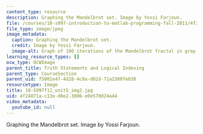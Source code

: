 ```yaml
---
content_type: resource
description: Graphing the Mandelbrot set. Image by Yossi Farjoun.
file: /courses/18-s997-introduction-to-matlab-programming-fall-2011/4f24071ac13ed8e23806e0e570d24a44_18-S997f11_unit5_img2.jpg
file_type: image/jpeg
image_metadata:
  caption: Graphing the Mandelbrot set.
  credit: Image by Yossi Farjoun.
  image-alt: Graph of 100 iterations of the Mandelbrot fractal in gray.
learning_resource_types: []
ocw_type: OCWImage
parent_title: Truth Statements and Logical Indexing
parent_type: CourseSection
parent_uid: f5001e47-4d28-4c8a-d02d-71a23087e038
resourcetype: Image
title: 18-S997f11_unit5_img2.jpg
uid: 4f24071a-c13e-d8e2-3806-e0e570d24a44
video_metadata:
  youtube_id: null
---
```

Graphing the Mandelbrot set. Image by Yossi Farjoun.